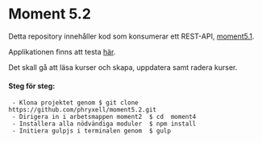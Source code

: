 # Moment 5.2

Detta repository innehåller kod som konsumerar ett REST-API, [moment5.1](https://studenter.miun.se/~phno1900/moment5/api/read.php).

Applikationen finns att testa [här](https://studenter.miun.se/~phno1900/moment5/).

Det skall gå att läsa kurser och skapa, uppdatera samt radera kurser.

#### Steg för steg:

```
 - Klona projektet genom $ git clone https://github.com/phryxell/moment5.2.git 
 - Dirigera in i arbetsmappen moment2  $ cd  moment4 
 - Installera alla nödvändiga moduler  $ npm install 
 - Initiera gulpjs i terminalen genom  $ gulp 
 ```
